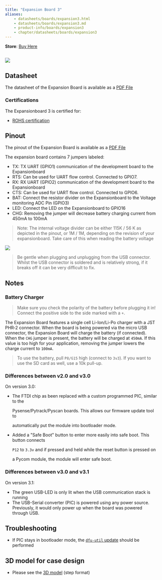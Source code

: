 ```yaml
---
title: "Expansion Board 3"
aliases:
    - datasheets/boards/expansion3.html
    - datasheets/boards/expansion3.md
    - product-info/boards/expansion3
    - chapter/datasheets/boards/expansion3
---
```

**Store**: [Buy Here](https://pycom.io/product/expansion-board-3-0/)

## ![](/gitbook/assets/expansion3.png)

## Datasheet

The datasheet of the Expansion Board is available as a [PDF File](/gitbook/assets/expansion3-specsheet-1.pdf)

### Certifications
The Expansionboard 3 is certified for:
* [ROHS certification](/gitbook/assets/RoHs_declarations/RoHS-for-Expansion-Board(8286-00033P)-20190523.pdf)

## Pinout

The pinout of the Expansion Board is available as a [PDF File](/gitbook/assets/expansion3-pinout.pdf)

The expansion board contains 7 jumpers labeled:
- TX: TX UART (GPIO1) communication of the development board to the Expansionboard
- RTS: Can be used for UART flow control. Connected to GPIO7. 
- RX: RX UART (GPIO2) communication of the development board to the Expansionboard
- CTS: Can be used for UART flow control. Connected to GPIO6.
- BAT: Connect the resistor divider on the Expansionboard to the Voltage monitoring ADC Pin (GPIO3)
- LED: Connect the LED on the Expansionboard to GPIO16
- CHG: Removing the jumper will decrease battery charging current from 450mA to 100mA

> Note: The internal voltage divider can be either 115K / 56 K as depicted in the pinout, or 1M / 1M, depending on the revision of your expansionboard. Take care of this when reading the battery voltage

![](/gitbook/assets/expansion3-pinout-1.png)

> Be gentle when plugging and unplugging from the USB connector. Whilst the USB connector is soldered and is relatively strong, if it breaks off it can be very difficult to fix.
## Notes
### Battery Charger
> Make sure you check the polarity of the battery before plugging it in! Connect the positive side to the side marked with a `+`. 

The Expansion Board features a single cell Li-Ion/Li-Po charger with a JST PHR‑2 connector. When the board is being powered via the micro USB connector, the Expansion Board will charge the battery (if connected). When the `CHG` jumper is present, the battery will be charged at `450mA`. If this value is too high for your application, removing the jumper lowers the charge current to `100mA`.

> To use the battery, pull `P8/G15` high (connect to `3v3`). If you want to use the SD card as well, use a 10k pull-up.

### Differences between v2.0 and v3.0

On version 3.0:
* The FTDI chip as been replaced with a custom programmed PIC, similar to the

  Pysense/Pytrack/Pyscan boards. This allows our firmware update tool to

  automatically put the module into bootloader mode.

* Added a "Safe Boot" button to enter more easily into safe boot. This button connects

  `P12` to `3.3v` and if pressed and held while the reset button is pressed on

  a Pycom module, the module will enter safe boot.

### Differences between v3.0 and v3.1
On version 3.1:
* The green USB-LED is only lit when the USB communication stack is running
* The USB-Serial converter (PIC) is powered using any power source. Previously, it would only power up when the board was powered through USB.

## Troubleshooting

* If PIC stays in bootloader mode, the [`dfu-util` update](/updatefirmware/expansionboard/) should be performed

## 3D model for case design

* Please see the [3D model](/gitbook/assets/Expansion_Board_3D.step) (step format)

